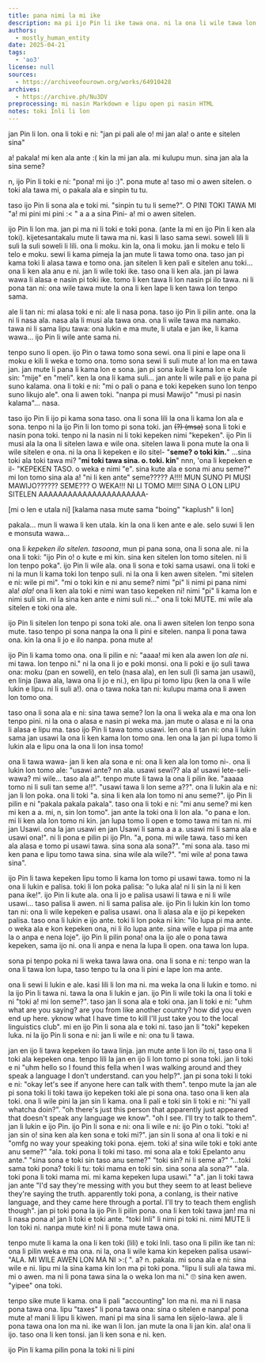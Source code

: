 ```yaml
---
title: pana nimi la mi ike
description: ma pi ijo Pin li ike tawa ona. ni la ona li wile tawa lon ma ante
authors:
  - mostly_human_entity
date: 2025-04-21
tags:
  - 'ao3'
license: null
sources:
  - https://archiveofourown.org/works/64910428
archives:
  - https://archive.ph/Nu3DV
preprocessing: mi nasin Markdown e lipu open pi nasin HTML
notes: toki Inli li lon
---
```


jan Pin li lon. ona li toki e ni: "jan pi pali ale o! mi jan ala! o ante e sitelen sina"

a! pakala! mi ken ala ante :( kin la mi jan ala. mi kulupu mun. sina jan ala la sina seme?

n, ijo Pin li toki e ni: "pona! mi ijo :)". pona mute a! taso mi o awen sitelen. o toki ala tawa mi, o pakala ala e sinpin tu tu.

taso ijo Pin li sona ala e toki mi. "sinpin tu tu li seme?". O PINI TOKI TAWA MI "a! mi pini mi pini :&lt; " a a a sina Pini- a! mi o awen sitelen.

ijo Pin li lon ma. jan pi ma ni li toki e toki pona. (ante la mi en ijo Pin li ken ala toki). kijetesantakalu mute li tawa ma ni. kasi li laso sama sewi. soweli lili li suli la suli soweli li lili. ona li moku. kin la, ona li moku. jan li moku e telo li telo e moku. sewi li kama pimeja la jan mute li tawa tomo ona. taso jan pi kama toki li alasa tawa e tomo ona. jan sitelen li ken pali e sitelen anu toki... ona li ken ala anu e ni. jan li wile toki ike. taso ona li ken ala. jan pi lawa wawa li alasa e nasin pi toki ike. tomo li ken tawa li lon nasin pi ilo tawa. ni li pona tan ni: ona wile tawa mute la ona li ken lape li ken tawa lon tenpo sama.

ale li tan ni: mi alasa toki e ni: ale li nasa pona. taso ijo Pin li pilin ante. ona la ni li nasa ala. nasa ala li musi ala tawa ona. ona li wile tawa ma namako. tawa ni li sama lipu tawa: ona lukin e ma mute, li utala e jan ike, li kama wawa... ijo Pin li wile ante sama ni.

tenpo suno li open. ijo Pin o tawa tomo sona sewi. ona li pini e lape ona li moku e kili li weka e tomo ona. tomo sona sewi li suli mute a! lon ma en tawa jan. jan mute li pana li kama lon e sona. jan pi sona kule li kama lon e kule sin: "mije" en "meli". ken la ona li kama suli... jan ante li wile pali e ijo pana pi suno kalama. ona li toki e ni: "mi o pali o pana e toki kepeken suno lon tenpo suno likujo ale". ona li awen toki. "nanpa pi musi Mawijo" "musi pi nasin kalama"... nasa.

taso ijo Pin li ijo pi kama sona taso. ona li sona lili la ona li kama lon ala e sona. tenpo ni la ijo Pin li lon tomo pi sona toki. jan ~~(?) (msa)~~ sona li toki e nasin pona toki. tenpo ni la nasin ni li toki kepeken nimi "kepeken". ijo Pin li musi ala la ona li sitelen lawa e wile ona. sitelen lawa li pona mute la ona li wile sitelen e ona. ni la ona li kepeken e ilo sitel- "**seme? o toki kin.**" ...sina toki ala toki tawa mi? "**mi toki tawa sina. o. toki. kin**" nnn, 'ona li kepeken e il- "KEPEKEN TASO. o weka e nimi "e". sina kute ala e sona mi anu seme?" mi lon tomo sina ala a! "ni li ken ante" seme????? A!!!! MUN SUNO PI MUSI MAWIJO?????? SEME??? O WEKA!!! NI LI TOMO MI!!! SINA O LON LIPU SITELEN AAAAAAAAAAAAAAAAAAAAAA-

[mi o len e utala ni] [kalama nasa mute sama "boing" "kaplush" li lon]

pakala... mun li wawa li ken utala. kin la ona li ken ante e ale. selo suwi li len e monsuta wawa...

ona li *kepeken ilo *sitelen. taso*ona*, mun pi pana sona, ona li sona ale. ni la ona li toki: "ijo Pin o! o kute e mi kin. sina ken sitelen lon tomo sitelen. ni li lon tenpo poka". ijo Pin li wile ala. ona li sona e toki sama usawi. ona li toki e ni la mun li kama toki lon tenpo suli. ni la ona li ken awen sitelen. "mi sitelen e ni: wile pi mi". "mi o toki kin e ni anu seme? nimi "pi" li nimi pi pana nimi ala! *ala!* ona li ken ala toki e nimi wan taso kepeken ni! nimi "pi" li kama lon e nimi suli sin. ni la sina ken ante e nimi suli ni..." ona li toki MUTE. mi wile ala sitelen e toki ona ale.

ijo Pin li sitelen lon tenpo pi sona toki ale. ona li awen sitelen lon tenpo sona mute. taso tenpo pi sona nanpa la ona li pini e sitelen. nanpa li pona tawa ona. kin la ona li jo e ilo nanpa. pona mute a!

ijo Pin li kama tomo ona. ona li pilin e ni: "aaaa! mi ken ala awen lon *ale* ni. mi tawa. lon tenpo ni." ni la ona li jo e poki monsi. ona li poki e ijo suli tawa ona: moku (pan en soweli), en telo (nasa ala), en len suli (li sama jan usawi), en linja (lawa ala, lawa ona li jo e ni.), en lipu pi tomo lipu (ken la ona li wile lukin e lipu. ni li suli a!). ona o tawa noka tan ni: kulupu mama ona li awen lon tomo ona.

taso ona li sona ala e ni: sina tawa seme? lon la ona li weka ala e ma ona lon tenpo pini. ni la ona o alasa e nasin pi weka ma. jan mute o alasa e ni la ona li alasa e lipu ma. taso ijo Pin li tawa tomo usawi. len ona li tan ni: ona li lukin sama jan usawi la ona li ken kama lon tomo ona. len ona la jan pi lupa tomo li lukin ala e lipu ona la ona li lon insa tomo!

ona li tawa wawa- jan li ken ala sona e ni: ona li ken ala lon tomo ni-. ona li lukin lon tomo ale: "usawi ante? nn ala. usawi sewi?? ala a! usawi lete-seli-wawa? mi wile... taso ala a!". tenpo mute li tawa la ona li pilin ike. "aaaaa tomo ni li suli tan seme a!!". "usawi tawa li lon seme a??". ona li lukin ala e ni: jan li lon poka. ona li toki "a. sina li ken ala lon tomo ni anu seme?". ijo Pin li pilin e ni "pakala pakala pakala". taso ona li toki e ni: "mi anu seme? mi ken mi ken a a. mi, n, sin lon tomo". jan ante la toki ona li lon ala. "o pana e lon. mi li ken ala lon tomo ni kin. jan lupa tomo li open e tomo tawa mi tan ni. mi jan Usawi. ona la jan usawi en jan Usawi li sama a a a. usawi mi li sama ala e usawi ona!". ni li pona e pilin pi ijo PIn. "a, pona. mi wile tawa. taso mi ken ala alasa e tomo pi usawi tawa. sina sona ala sona?". "mi sona ala. taso mi ken pana e lipu tomo tawa sina. sina wile ala wile?". "mi wile a! pona tawa sina".

ijo Pin li tawa kepeken lipu tomo li kama lon tomo pi usawi tawa. tomo ni la ona li lukin e palisa. toki li lon poka palisa: "o luka ala! ni li sin la ni li ken pana ike!". ijo Pin li kute ala. ona li jo e palisa usawi li tawa e ni li wile usawi... taso palisa li awen. ni li sama palisa ale. ijo Pin li lukin kin lon tomo tan ni: ona li wile kepeken ~~e~~ palisa usawi. ona li alasa ala e ijo pi kepeken palisa. taso ona li lukin e ijo ante. toki li lon poka ni kin: "ilo lupa pi ma ante. o weka ala e kon kepeken ona, ni li ilo lupa ante. sina wile e lupa pi ma ante la o anpa e nena loje". ijo Pin li pilin pona! ona la ijo ale o pona tawa kepeken, sama ijo ni. ona li anpa e nena la lupa li open. ona tawa lon lupa.

sona pi tenpo poka ni li weka tawa lawa ona. ona li sona e ni: tenpo wan la ona li tawa lon lupa, taso tenpo tu la ona li pini e lape lon ma ante.

ona li sewi li lukin e ale. kasi lili li lon ma ni. ma weka la ona li lukin e tomo. ni la ijo Pin li tawa ni. tawa la ona li lukin e jan. ijo Pin li wile toki la ona li toki e ni "toki a! mi lon seme?". taso jan li sona ala e toki ona. jan li toki e ni: "uhm what are you saying? are you from like another country? how did you even end up here. yknow what I have time to kill I'll just take you to the local linguistics club". mi en ijo Pin li sona ala e toki ni. taso jan li "toki" kepeken luka. ni la ijo Pin li sona e ni: jan li wile e ni: ona tu li tawa.

jan en ijo li tawa kepeken ilo tawa linja. jan mute ante li lon ilo ni, taso ona li toki ala kepeken ona. tenpo lili la jan en ijo li lon tomo pi sona toki. jan li toki e ni "uhm hello so I found this fella when I was walking around and they speak a language I don't understand. can you help?". jan pi sona toki li toki e ni: "okay let's see if anyone here can talk with them". tenpo mute la jan ale pi sona toki li toki tawa ijo kepeken toki ale pi sona ona. taso ona li ken ala toki. ona li wile pini la jan sin li kama. ona li pali e toki sin li toki e ni: "hi yall whatcha doin?". "oh there's just this person that apparently just appeared that doesn't speak any language we know". "oh I see. I'll try to talk to them". jan li lukin e ijo Pin. ijo Pin li sona e ni: ona li wile e ni: ijo Pin o toki. "toki a! jan sin o! sina ken ala ken sona e toki mi?". jan sin li sona a! ona li toki e ni "omfg no way your speaking toki pona. ejem. toki a! sina wile toki e toki ante anu seme?" "ala. toki pona li toki mi taso. mi sona ala e toki Epelanto anu ante." "sina sona e toki sin taso anu seme?" "toki sin? ni li seme a?" "...toki sama toki pona? toki li tu: toki mama en toki sin. sina sona ala sona?" "ala. toki pona li toki mama mi. mi kama kepeken lupa usawi." "a". jan li toki tawa jan ante "I'd say they're messing with you but they seem to at least believe they're saying the truth. apparently toki pona, a conlang, is their native language, and they came here through a portal. I'll try to teach them english though". jan pi toki pona la ijo Pin li pilin pona. ona li ken toki tawa jan! ma ni li nasa pona a! jan li toki e toki ante. "toki Inli" li nimi pi toki ni. nimi MUTE li lon toki ni. nanpa mute kin! ni li pona mute tawa ona.

tenpo mute li kama la ona li ken toki (lili) e toki Inli. taso ona li pilin ike tan ni: ona li pilin weka e ma ona. ni la, ona li wile kama kin kepeken palisa usawi- "ALA. MI WILE AWEN LON MA NI >:( ". a? n. pakala. mi sona ala e ni: sina wile e ni. lipu mi la sina kama kin lon ma pi toki pona. "lipu li suli ala tawa mi. mi o awen. ma ni li pona tawa sina la o weka lon ma ni." 🙄 sina ken awen. "yipee" ona toki.

tenpo sike mute li kama. ona li pali "accounting" lon ma ni. ma ni li nasa pona tawa ona. lipu "taxes" li pona tawa ona: sina o sitelen e nanpa! pona mute a! mani li lipu li kiwen. mani pi ma sina li sama len sijelo-lawa. ale li pona tawa ona lon ma ni. ike wan li lon. jan mute la ona li jan kin. ala! ona li ijo. taso ona li ken tonsi. jan li ken sona e ni. ken.

ijo Pin li kama pilin pona la toki ni li pini